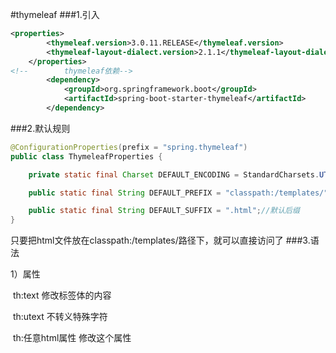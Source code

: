 #thymeleaf
###1.引入
```xml
<properties>
        <thymeleaf.version>3.0.11.RELEASE</thymeleaf.version>
        <thymeleaf-layout-dialect.version>2.1.1</thymeleaf-layout-dialect.version>
    </properties>
<!--        thymeleaf依赖-->
        <dependency>
            <groupId>org.springframework.boot</groupId>
            <artifactId>spring-boot-starter-thymeleaf</artifactId>
        </dependency>

```
###2.默认规则
```java
@ConfigurationProperties(prefix = "spring.thymeleaf")
public class ThymeleafProperties {

	private static final Charset DEFAULT_ENCODING = StandardCharsets.UTF_8;

	public static final String DEFAULT_PREFIX = "classpath:/templates/";//默认前缀

	public static final String DEFAULT_SUFFIX = ".html";//默认后缀
}
```
只要把html文件放在classpath:/templates/路径下，就可以直接访问了
###3.语法

1）属性

​		th:text						修改标签体的内容

​		th:utext					  不转义特殊字符

​		th:任意html属性		修改这个属性



